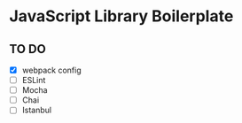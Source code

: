 # JavaScript Library Boilerplate

## TO DO

- [x] webpack config
- [ ] ESLint
- [ ] Mocha
- [ ] Chai
- [ ] Istanbul
